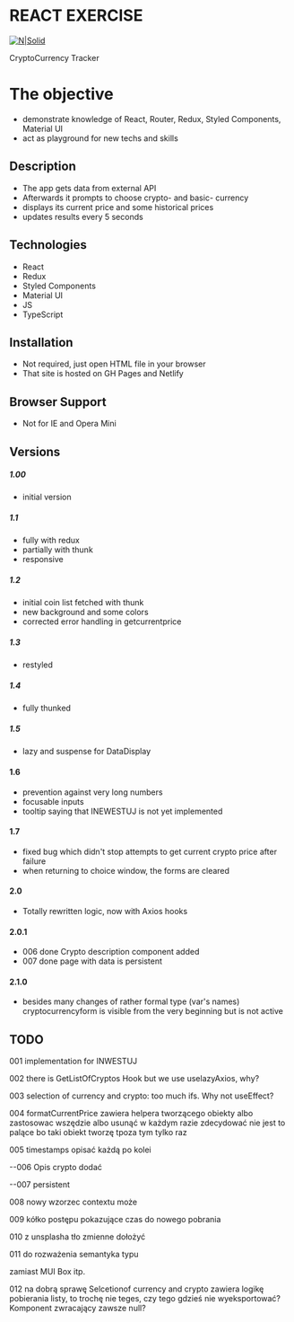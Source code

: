 # REACT EXERCISE

[![N|Solid](https://cldup.com/dTxpPi9lDf.thumb.png)](https://nodesource.com/products/nsolid)

CryptoCurrency Tracker

# The objective

- demonstrate knowledge of React, Router, Redux, Styled Components, Material UI
- act as playground for new techs and skills

## Description

- The app gets data from external API
- Afterwards it prompts to choose crypto- and basic- currency
- displays its current price and some historical prices
- updates results every 5 seconds

## Technologies

- React
- Redux
- Styled Components
- Material UI
- JS
- TypeScript

## Installation

- Not required, just open HTML file in your browser
- That site is hosted on GH Pages and Netlify

## Browser Support

- Not for IE and Opera Mini

## Versions

##### 1.00

- initial version

##### 1.1

- fully with redux
- partially with thunk
- responsive

##### 1.2

- initial coin list fetched with thunk
- new background and some colors
- corrected error handling in getcurrentprice

##### 1.3

- restyled

##### 1.4

- fully thunked

##### 1.5

- lazy and suspense for DataDisplay

#### 1.6

- prevention against very long numbers
- focusable inputs
- tooltip saying that INEWESTUJ is not yet implemented

#### 1.7

- fixed bug which didn't stop attempts to get current crypto price after failure
- when returning to choice window, the forms are cleared

#### 2.0

- Totally rewritten logic, now with Axios hooks

#### 2.0.1

- 006 done Crypto description component added
- 007 done page with data is persistent

#### 2.1.0

- besides many changes of rather formal type (var's names) cryptocurrencyform is visible from the very beginning but is not active

## TODO

001 implementation for INWESTUJ

002 there is GetListOfCryptos Hook but we use uselazyAxios, why?

003 selection of currency and crypto: too much ifs. Why not useEffect?

004 formatCurrentPrice zawiera helpera tworzącego obiekty albo zastosowac wszędzie albo usunąć w każdym razie
zdecydować nie jest to palące bo taki obiekt tworzę tpoza tym tylko raz

005 timestamps opisać każdą po kolei

--006 Opis crypto dodać

--007 persistent

008 nowy wzorzec contextu może

009 kółko postępu pokazujące czas do nowego pobrania

010 z unsplasha tło zmienne dołożyć

011 do rozważenia semantyka typu <section> zamiast MUI Box itp.

012 na dobrą sprawę Selcetionof currency and crypto zawiera logikę pobierania listy, to trochę nie teges, czy
tego gdzieś nie wyeksportować? Komponent zwracający zawsze null?

